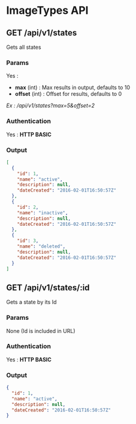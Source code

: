 # ImageTypes API

<a name="index"></a>
## GET /api/v1/states
Gets all states
### Params
Yes :
 * **max** (int) : Max results in output, defaults to 10
 * **offset** (int) : Offset for results, defaults to 0

*Ex : /api/v1/states?max=5&offset=2*
### Authentication
Yes : **HTTP BASIC**
### Output
```json
[
  {
    "id": 1,
    "name": "active",
    "description": null,
    "dateCreated": "2016-02-01T16:50:57Z"
  },
  {
    "id": 2,
    "name": "inactive",
    "description": null,
    "dateCreated": "2016-02-01T16:50:57Z"
  },
  {
    "id": 3,
    "name": "deleted",
    "description": null,
    "dateCreated": "2016-02-01T16:50:57Z"
  }
]
```
<a name="show"></a>
## GET /api/v1/states/:id
Gets a state by its Id
### Params
None (Id is included in URL)
### Authentication
Yes : **HTTP BASIC**
### Output
```json
{
  "id": 1,
  "name": "active",
  "description": null,
  "dateCreated": "2016-02-01T16:50:57Z"
}
```
